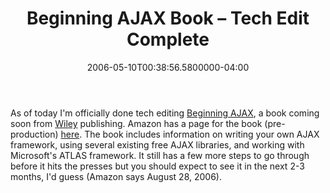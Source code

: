 ﻿---
title: Beginning AJAX Book – Tech Edit Complete
date: "2006-05-10T00:38:56.5800000-04:00"
description: As of today I'm officially done tech editing [Beginning
featuredImage: img/beginning-ajax-book-–-tech-edit-complete-featured.png
---

As of today I'm officially done tech editing [Beginning AJAX](http://beginningajax.com/), a book coming soon from [Wiley](http://www.wiley.com/WileyCDA) publishing. Amazon has a page for the book (pre-production) [here](http://www.amazon.com/gp/product/047178544X/sr=1-1/qid=1147291031/ref=sr_1_1/002-2127443-1128004?%5Fencoding=UTF8). The book includes information on writing your own AJAX framework, using several existing free AJAX libraries, and working with Microsoft's ATLAS framework. It still has a few more steps to go through before it hits the presses but you should expect to see it in the next 2-3 months, I'd guess (Amazon says August 28, 2006).

